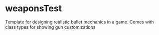 # weaponsTest
Template for designing realistic bullet mechanics in a game. Comes with class types for showing gun customizations 
